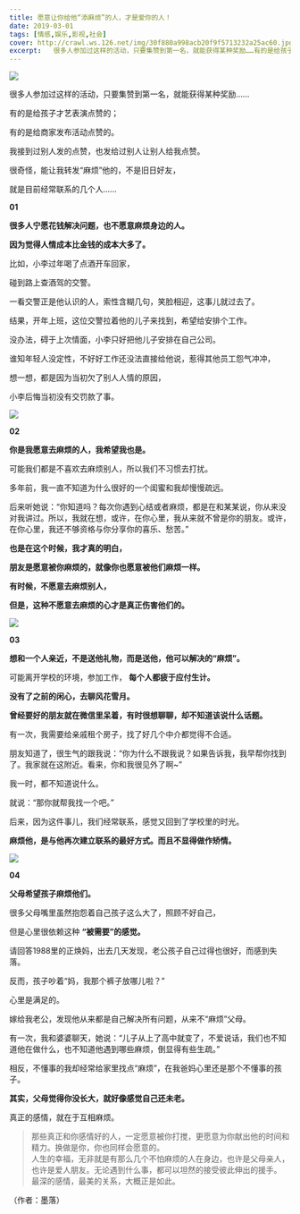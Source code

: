 ```yaml
---
title: 愿意让你给他“添麻烦”的人，才是爱你的人！
date: 2019-03-01
tags: [情感,娱乐,影视,社会]
cover: http://crawl.ws.126.net/img/30f880a998acb20f9f5713232a25ac60.jpg
excerpt:   很多人参加过这样的活动，只要集赞到第一名，就能获得某种奖励……有的是给孩子才艺表演点赞的；
---
```

![](http://crawl.ws.126.net/img/30f880a998acb20f9f5713232a25ac60.jpg)  

很多人参加过这样的活动，只要集赞到第一名，就能获得某种奖励……

有的是给孩子才艺表演点赞的；

有的是给商家发布活动点赞的。

我接到过别人发的点赞，也发给过别人让别人给我点赞。

很奇怪，能让我转发“麻烦”他的，不是旧日好友，

就是目前经常联系的几个人......

**01**

**很多人宁愿花钱解决问题，也不愿意麻烦身边的人。**

**因为觉得人情成本比金钱的成本大多了。**

比如，小李过年喝了点酒开车回家，

碰到路上查酒驾的交警。

一看交警正是他认识的人，索性含糊几句，笑脸相迎，这事儿就过去了。

结果，开年上班，这位交警拉着他的儿子来找到，希望给安排个工作。

没办法，碍于上次情面，小李只好把他儿子安排在自己公司。

谁知年轻人没定性，不好好工作还没法直接给他说，惹得其他员工怨气冲冲，

想一想，都是因为当初欠了别人人情的原因，

小李后悔当初没有交罚款了事。

![](http://crawl.ws.126.net/img/37b0c1e19a587c1ba3c0265c8c87b7fb.jpg)  

**02**

**你是我愿意去麻烦的人，我希望我也是。**

可能我们都是不喜欢去麻烦别人，所以我们不习惯去打扰。

多年前，我一直不知道为什么很好的一个闺蜜和我却慢慢疏远。

后来听她说：“你知道吗？每次你遇到心结或者麻烦，都是在和某某说，你从来没对我讲过。所以，我就在想，或许，在你心里，我从来就不曾是你的朋友。或许，在你心里，我还不够资格与你分享你的喜乐、愁苦。”

**也是在这个时候，我才真的明白，**

**朋友是愿意被你麻烦的，就像你也愿意被他们麻烦一样。**

**有时候，不愿意去麻烦别人，**

**但是，这种不愿意去麻烦的心才是真正伤害他们的。**

![](http://crawl.ws.126.net/img/cce50db234f1bcaf48c048e93efee5f6.jpg)  

**03**

**想和一个人亲近，不是送他礼物，而是送他，他可以解决的“麻烦”。**

可能离开学校的环境，参加工作， **每个人都疲于应付生计。**

**没有了之前的闲心，去聊风花雪月。**

**曾经要好的朋友就在微信里呆着，有时很想聊聊，却不知道该说什么话题。**

有一次，我需要给亲戚租个房子，找了好几个中介都觉得不合适。

朋友知道了，很生气的跟我说：“你为什么不跟我说？如果告诉我，我早帮你找到了。我家就在这附近。看来，你和我很见外了啊~”

我一时，都不知道说什么。

就说：“那你就帮我找一个吧。”

后来，因为这件事儿，我们经常联系，感觉又回到了学校里的时光。

**麻烦他，是与他再次建立联系的最好方式。而且不显得做作矫情。**

![](http://crawl.ws.126.net/img/d4ed36cf919c6195471519c3043da633.jpg)  

**04**

**父母希望孩子麻烦他们。**

很多父母嘴里虽然抱怨着自己孩子这么大了，照顾不好自己，

但是心里很依赖这种 **“被需要”的感觉。**

请回答1988里的正焕妈，出去几天发现，老公孩子自己过得也很好，而感到失落。

反而，孩子吵着“妈，我那个裤子放哪儿啦？”

心里是满足的。

嫁给我老公，发现他从来都是自己解决所有问题，从来不“麻烦”父母。

有一次，我和婆婆聊天，她说：“儿子从上了高中就变了，不爱说话，我们也不知道他在做什么，也不知道他遇到哪些麻烦，倒显得有些生疏。”

相反，不懂事的我却经常给家里找点“麻烦”，在我爸妈心里还是那个不懂事的孩子。

**其实，父母觉得你没长大，就好像感觉自己还未老。**

真正的感情，就在于互相麻烦。

> 那些真正和你感情好的人，一定愿意被你打搅，更愿意为你献出他的时间和精力。换做是你，你也同样会愿意的。  
> 人生的幸福，无非就是有那么几个不怕麻烦的人在身边，也许是父母亲人，也许是爱人朋友。无论遇到什么事，都可以坦然的接受彼此伸出的援手。  
> 最深的感情，最美的关系，大概正是如此。  
>

（作者：墨落）

